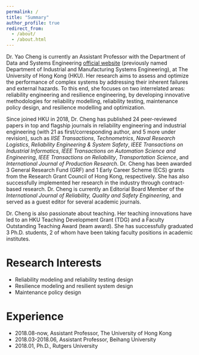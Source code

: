 ```yaml
---
permalink: /
title: "Summary"
author_profile: true
redirect_from: 
  - /about/
  - /about.html
---
```


Dr. Yao Cheng is currently an Assistant Professor with the Department of Data and Systems Engineering [official website](https://www.dase.hku.hk/people/y-cheng) (previously named Department of Industrial and Manufacturing Systems Engineering), at The University of Hong Kong (HKU). Her research aims to assess and optimize the performance of complex systems by addressing their inherent failures and external hazards. To this end, she focuses on two interrelated areas: reliability engineering and resilience engineering, by developing innovative methodologies for reliability modelling, reliability testing, maintenance policy design, and resilience modelling and optimization.

Since joined HKU in 2018, Dr. Cheng has published 24 peer-reviewed papers in top and flagship journals in reliability engineering and industrial engineering (with 21 as first/corresponding author, and 5 more under revision), such as <em>IISE Transactions</em>, <em>Technometrics</em>, <em>Naval Research Logistics</em>, <em>Reliability Engineering & System Safety</em>, <em>IEEE Transactions on Industrial Informatics</em>, <em>IEEE Transactions on Automation Science and Engineering</em>, <em>IEEE Transactions on Reliability</em>, <em>Transportation Science</em>, and <em>International Journal of Production Research</em>. Dr. Cheng has been awarded 3 General Research Fund (GRF) and 1 Early Career Scheme (ECS) grants from the Research Grant Council of Hong Kong, respectively. She has also successfully implemented her research in the industry through contract-based research. Dr. Cheng is currently an Editorial Board Member of the <em>International Journal of Reliability, Quality and Safety Engineering</em>, and served as a guest editor for several academic journals. 

Dr. Cheng is also passionate about teaching. Her teaching innovations have led to an HKU Teaching Development Grant (TDG) and a Faculty Outstanding Teaching Award (team award). She has successfully graduated 3 Ph.D. students, 2 of whom have been taking faculty positions in academic institutes.



Research Interests
======
* Reliability modeling and reliability testing design
* Resilience modeling and resilient system design
* Maintenance policy design

Experience
======
* 2018.08-now, Assistant Professor, The University of Hong Kong
* 2018.03-2018.06, Assistant Professor, Beihang University
* 2018.01, Ph.D., Rutgers University
